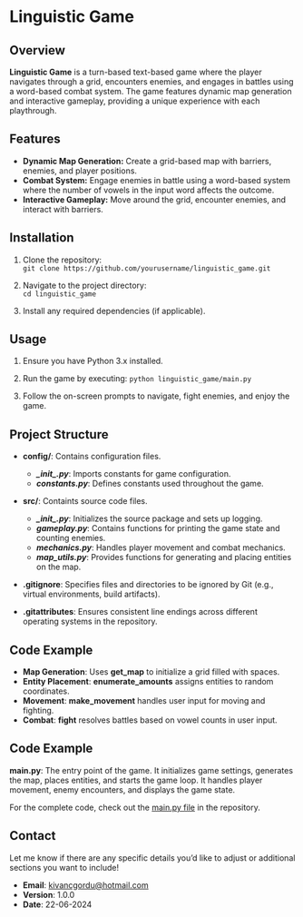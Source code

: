 # Linguistic Game  

## Overview
**Linguistic Game** is a turn-based text-based game where the player navigates through a grid, encounters enemies, and engages in battles using a word-based combat system. The game features dynamic map generation and interactive gameplay, providing a unique experience with each playthrough.

## Features
* **Dynamic Map Generation:** Create a grid-based map with barriers, enemies, and player positions.
* **Combat System:** Engage enemies in battle using a word-based system where the number of vowels in the input word affects the outcome.
* **Interactive Gameplay:** Move around the grid, encounter enemies, and interact with barriers.

## Installation
1. Clone the repository:  
`git clone https://github.com/yourusername/linguistic_game.git`

2. Navigate to the project directory:  
`cd linguistic_game`

3. Install any required dependencies (if applicable).

## Usage  
1. Ensure you have Python 3.x installed.

2. Run the game by executing:
`python linguistic_game/main.py`  

3. Follow the on-screen prompts to navigate, fight enemies, and enjoy the game.

## Project Structure
* **config/**: Contains configuration files.
  * ***\__init__.py***: Imports constants for game configuration.
  * ***constants.py***: Defines constants used throughout the game.

* **src/**: Containts source code files.
  * ***\__init__.py***: Initializes the source package and sets up logging.
  * ***gameplay.py***: Contains functions for printing the game state and counting enemies.
  * ***mechanics.py***: Handles player movement and combat mechanics.
  * ***map_utils.py***: Provides functions for generating and placing entities on the map.

* **.gitignore**: Specifies files and directories to be ignored by Git (e.g., virtual environments, build artifacts).
* **.gitattributes**: Ensures consistent line endings across different operating systems in the repository.

## Code Example
* **Map Generation**: Uses **get_map** to initialize a grid filled with spaces.
* **Entity Placement**: **enumerate_amounts** assigns entities to random coordinates.
* **Movement**: **make_movement** handles user input for moving and fighting.
* **Combat**: **fight** resolves battles based on vowel counts in user input.

## Code Example
**main.py**: The entry point of the game. It initializes game settings, generates the map, places entities, and starts the game loop. It handles player movement, enemy encounters, and displays the game state.

For the complete code, check out the [main.py file](https://github.com/kgordu/linguistic_game/blob/main/main.py) in the repository.

## Contact

Let me know if there are any specific details you’d like to adjust or additional sections you want to include!  
* **Email**: kivancgordu@hotmail.com
* **Version**: 1.0.0
* **Date**: 22-06-2024
